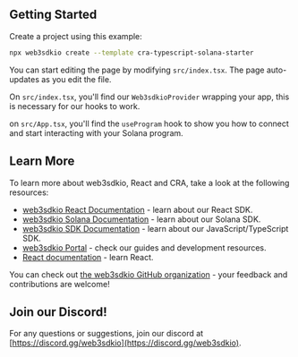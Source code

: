 ## Getting Started

Create a project using this example:

```bash
npx web3sdkio create --template cra-typescript-solana-starter
```

You can start editing the page by modifying `src/index.tsx`. The page auto-updates as you edit the file.

On `src/index.tsx`, you'll find our `Web3sdkioProvider` wrapping your app, this is necessary for our hooks to work.

on `src/App.tsx`, you'll find the `useProgram` hook to show you how to connect and start interacting with your Solana program.

## Learn More

To learn more about web3sdkio, React and CRA, take a look at the following resources:

- [web3sdkio React Documentation](https://portal.web3sdk.io/react) - learn about our React SDK.
- [web3sdkio Solana Documentation](https://portal.web3sdk.io/solana) - learn about our Solana SDK.
- [web3sdkio SDK Documentation](https://portal.web3sdk.io/sdk) - learn about our JavaScript/TypeScript SDK.
- [web3sdkio Portal](https://docs.web3sdk.io/react) - check our guides and development resources.
- [React documentation](https://reactjs.org/) - learn React.

You can check out [the web3sdkio GitHub organization](https://github.com/web3sdkio) - your feedback and contributions are welcome!

## Join our Discord!

For any questions or suggestions, join our discord at [https://discord.gg/web3sdkio](https://discord.gg/web3sdkio).
